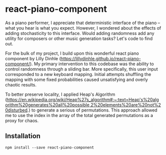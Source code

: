 # react-piano-component

As a piano performer, I appreciate that deterministic interface of the piano – what you hear is what you expect. However, I wondered about the effects of adding stochasticity to this interface. Would adding randomness add any utility for composers or other music generation tasks? Let's code to find out.

For the bulk of my project, I build upon this wonderful react piano component by Lilly Dinhle (https://lillydinhle.github.io/react-piano-component/). My primary intervention to this codebase was the ability to control randomness through a sliding bar. More specifically, this user input corresponded to a new keyboard mapping. Initial attempts shuffling the mapping with some fixed probabilities caused unsatisfying and overly chaotic results.

To better preserve locality, I applied Heap's Algorithm (https://en.wikipedia.org/wiki/Heap%27s_algorithm#:~:text=Heap's%20algorithm%20generates%20all%20possible,2%20elements%20are%20not%20disturbed.) to generate a serious of permutations. This approach allowed me to use the index in the array of the total generated permutations as a proxy for chaos. 


## Installation

```shell
npm install --save react-piano-component
```
